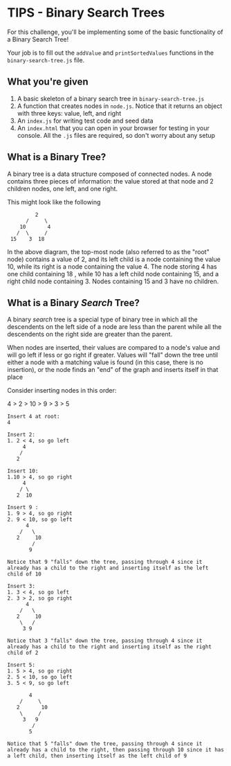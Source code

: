 # TIPS - Binary Search Trees

For this challenge, you'll be implementing some of the basic functionality of a Binary Search Tree!

Your job is to fill out the `addValue` and `printSortedValues` functions in the `binary-search-tree.js` file. 

## What you're given

1. A basic skeleton of a binary search tree in `binary-search-tree.js`
2. A function that creates nodes in `node.js`. Notice that it returns an object with three keys:
value, left, and right
3. An `index.js` for writing test code and seed data
4. An `index.html` that you can open in your browser for testing in your console. All the `.js` files are required, so don't worry about any setup

## What is a Binary Tree?

A binary tree is a data structure composed of connected nodes. A node contains three pieces of information: the value stored at that node and 2 children nodes, one left, and one right. 

This might look like the following

```
         2
      /     \
    10       4
   /  \     / 
 15    3  18
```

In the above diagram, the top-most node (also referred to as the "root" node) contains a value of 2, and its left child is a node containing the value 10, while its right is a node containing the value 4. The node storing 4 has one child containing 18 , while 10 has a left child node containing 15, and a right child node containing 3. Nodes containing 15 and 3 have no children.

## What is a Binary *Search* Tree?

A binary *search* tree is a special type of binary tree in which all the descendents on the left side of a node are less than the parent while all the descendents on the right side are greater than the parent. 

When nodes are inserted, their values are compared to a node's value and will go left if less or go right if greater. Values will "fall" down the tree until either a node with a matching value is found (in this case, there is no insertion), or the node finds an "end" of the graph and inserts itself in that place

Consider inserting nodes in this order:

4 > 2 > 10 > 9 > 3 > 5


```
Insert 4 at root:
4

Insert 2:
1. 2 < 4, so go left
     4
    /
   2

Insert 10:
1.10 > 4, so go right
     4
    / \
   2  10

Insert 9 :
1. 9 > 4, so go right
2. 9 < 10, so go left
      4
    /   \
   2     10
        /
       9

Notice that 9 "falls" down the tree, passing through 4 since it already has a child to the right and inserting itself as the left child of 10

Insert 3:
1. 3 < 4, so go left
2. 3 > 2, so go right
      4
    /   \
   2     10
    \   /
     3 9

Notice that 3 "falls" down the tree, passing through 4 since it already has a child to the right and inserting itself as the right child of 2

Insert 5:
1. 5 > 4, so go right
2. 5 < 10, so go left
3. 5 < 9, so go left

       4
    /     \
   2       10
    \     /
     3   9
        /
       5

Notice that 5 "falls" down the tree, passing through 4 since it already has a child to the right, then passing through 10 since it has a left child, then inserting itself as the left child of 9
```

